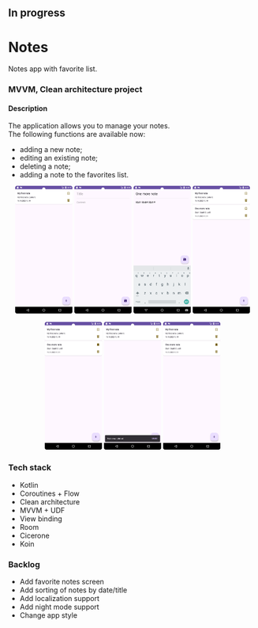 ## In progress

# Notes
Notes app with favorite list.

### MVVM, Clean architecture project

#### Description

The application allows you to manage your notes.  
The following functions are available now:
  
  - adding a new note;
  - editing an existing note;
  - deleting a note;
  - adding a note to the favorites list.

<p  align="center" >  
    <img src="./screenshots/Screenshot_20231219_222004.png" alt="notes_list_screen" width="23%" height="auto">
    <img src="./screenshots/Screenshot_20231219_222019.png" alt="new_note_screen" width="23%" height="auto">
    <img src="./screenshots/Screenshot_20231219_222101.png" alt="new_note_screen" width="23%" height="auto">
    <img src="./screenshots/Screenshot_20231219_222112.png" alt="notes_list_screen" width="23%" height="auto">  
  </p>
  
  <p align="center"> 
    <img src="./screenshots/Screenshot_20231219_222128.png" alt="add_note_to_favorite_list" width="23%" height="auto">
    <img src="./screenshots/Screenshot_20231219_222138.png" alt="delete_note" width="23%" height="auto">
    <img src="./screenshots/Screenshot_20231219_222143.png" alt="restore_deletion" width="23%" height="auto">
</p>


### Tech stack
- Kotlin
- Coroutines + Flow
- Clean architecture
- MVVM + UDF
- View binding
- Room
- Cicerone
- Koin

### Backlog

- Add favorite notes screen
- Add sorting of notes by date/title
- Add localization support
- Add night mode support
- Change app style
